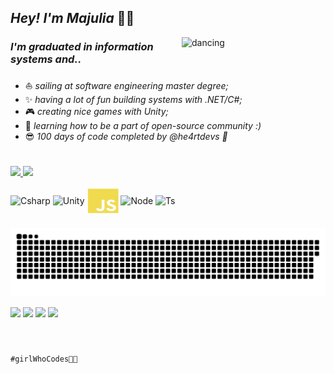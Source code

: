 ## ***Hey! I'm Majulia*** 👩‍💻	

<img align='right' alt="dancing" src="https://media.giphy.com/media/iLqpYAbKGOrqU/giphy.gif" width="230"/>

 ###  ***I'm graduated in information systems and..***
  - :sailboat: *sailing at software engineering master degree;*
  - :sparkles: *having a lot of fun building systems with .NET/C#;*
  - :video_game: *creating nice games with Unity;*
  - 🦊 *learning how to be a part of open-source community :)*
  - 😎 *100 days of code completed by @he4rtdevs :purple_heart:*

  
  # 

<a href="https://github.com/anuraghazra/convoychat">
  <img height="160em" src="https://github-readme-stats.vercel.app/api/top-langs/?username=majuliah&layout=compact&langs_count=7&theme=bear"/>
</a>
<a href="https://github.com/majuliah/github-readme-stats">
  <img height="160em" src="https://github-readme-stats.vercel.app/api?username=majuliah&show_icons=true&theme=bear&include_all_commits=true&count_private=true"/>
</a>

 
  

<div style="display: inline_block"><br>
<img align="center" alt="Csharp" height="40" width="50" src="https://cdn.jsdelivr.net/gh/devicons/devicon/icons/csharp/csharp-plain.svg">
<img align="center" alt="Unity" height="50" width="60" src="https://cdn.jsdelivr.net/gh/devicons/devicon/icons/unity/unity-original.svg">
<img align="center" alt="Js" height="40" width="50" src="https://raw.githubusercontent.com/devicons/devicon/master/icons/javascript/javascript-plain.svg">
<img align="center" alt="Node" height="40" width="50" src="https://cdn.jsdelivr.net/gh/devicons/devicon/icons/nodejs/nodejs-plain.svg">
<img align="center" alt="Ts" height="40" width="50" src="https://cdn.jsdelivr.net/gh/devicons/devicon/icons/typescript/typescript-plain.svg">

 
 
 <i class="devicon-unity-original-wordmark"></i>
</div>



  ###
  
  ![Snake animation](https://github.com/majuliah/majuliah/blob/output/github-contribution-grid-snake.svg)
  
<div>

<a href="https://www.linkedin.com/in/majuliacarvalho/" target="_blank"><img src="https://img.shields.io/badge/-LinkedIn-%230077B5?style=for-the-badge&logo=linkedin&logoColor=white" target="_blank"></a> 
<a href = "majulialcarvalho@gmail.com"><img src="https://img.shields.io/badge/-Gmail-%23333?style=for-the-badge&logo=gmail&logoColor=white" target="_blank"></a>
<a href="https://instagram.com/maju.jojos" target="_blank"><img src="https://img.shields.io/badge/-Instagram-%23E4405F?style=for-the-badge&logo=instagram&logoColor=white" target="_blank"></a>
<a href="https://twitter.com/majujojos" target="_blank"><img src="https://img.shields.io/badge/Twitter-1DA1F2?style=for-the-badge&logo=twitter&logoColor=white"></a>
 
 </div>
 
  #
 
                                                                                                              #girlWhoCodes🌈🌠
 
 
